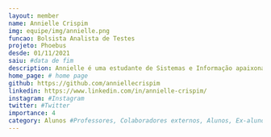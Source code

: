 ```yaml
---
layout: member
name: Annielle Crispim
img: equipe/img/annielle.png
funcao: Bolsista Analista de Testes
projeto: Phoebus 
desde: 01/11/2021
saiu: #data de fim
description: Annielle é uma estudante de Sistemas e Informação apaixonada por tecnologia e sua aplicação nos negócios. Seu foco está em testes e gerenciamento de projetos, lidando com dívidas técnicas e aplicando OKRs e métodos ágeis. Ela busca constantemente soluções para otimizar processos de negócios, navegando por ferramentas especializadas. Com suas habilidades técnicas e gerenciais, Annielle é uma profissional versátil e comprometida, destacando-se pela sua paixão por tecnologia e sua busca contínua por aprimoramento.
home_page: # home page
github: https://github.com/anniellecrispim
linkedin: https://www.linkedin.com/in/annielle-crispim/
instagram: #Instagram
twitter: #Twitter
importance: 4
category: Alunos #Professores, Colaboradores externos, Alunos, Ex-alunos
---
```

